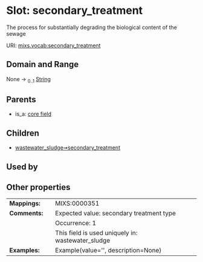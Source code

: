 
# Slot: secondary_treatment


The process for substantially degrading the biological content of the sewage

URI: [mixs.vocab:secondary_treatment](https://w3id.org/mixs/vocab/secondary_treatment)


## Domain and Range

None &#8594;  <sub>0..1</sub> [String](types/String.md)

## Parents

 *  is_a: [core field](core_field.md)

## Children

 *  [wastewater_sludge➞secondary_treatment](wastewater_sludge_secondary_treatment.md)

## Used by


## Other properties

|  |  |  |
| --- | --- | --- |
| **Mappings:** | | MIXS:0000351 |
| **Comments:** | | Expected value: secondary treatment type |
|  | | Occurrence: 1 |
|  | | This field is used uniquely in: wastewater_sludge |
| **Examples:** | | Example(value='', description=None) |

